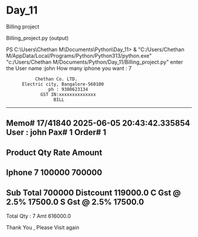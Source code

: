 # Day_11
Billing project

Billing_project.py (output)

PS C:\Users\Chethan M\Documents\Python\Day_11> & "C:/Users/Chethan M/AppData/Local/Programs/Python/Python313/python.exe" "c:/Users/Chethan M/Documents/Python/Day_11/Billing_project.py"
enter the User name :john
How many iphone you want : 7



               Chethan Co. LTD.
          Electric city, Bangalore-560100
                    ph : 9380623134
                 GST IN:xxxxxxxxxxxxxx
                      BILL
------------------------------------------------------
   Memo# 17/41840         2025-06-05 20:43:42.335854
   User : john                  Pax# 1
                  Order# 1
------------------------------------------------------
Product                 Qty      Rate   Amount
------------------------------------------------------
 Iphone                 7        100000 700000
------------------------------------------------------
Sub Total                               700000
Distcount                                119000.0
C Gst @ 2.5%                             17500.0
S Gst @ 2.5%                             17500.0
------------------------------------------------------
Total    Qty : 7                Amt     616000.0

Thank You , Please Visit again
